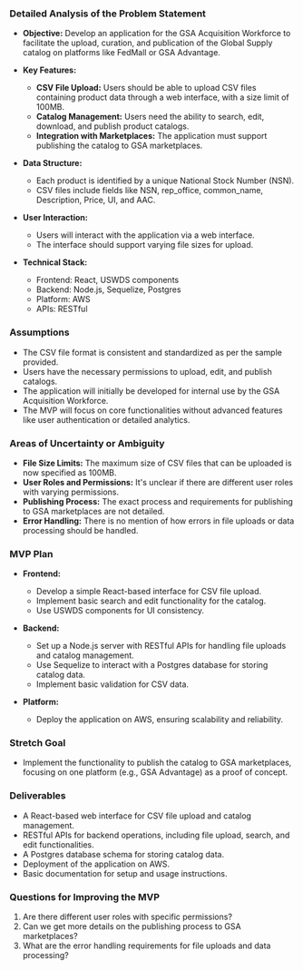 ### Detailed Analysis of the Problem Statement

- **Objective:** Develop an application for the GSA Acquisition Workforce to facilitate the upload, curation, and publication of the Global Supply catalog on platforms like FedMall or GSA Advantage.

- **Key Features:**
  - **CSV File Upload:** Users should be able to upload CSV files containing product data through a web interface, with a size limit of 100MB.
  - **Catalog Management:** Users need the ability to search, edit, download, and publish product catalogs.
  - **Integration with Marketplaces:** The application must support publishing the catalog to GSA marketplaces.

- **Data Structure:**
  - Each product is identified by a unique National Stock Number (NSN).
  - CSV files include fields like NSN, rep_office, common_name, Description, Price, UI, and AAC.

- **User Interaction:**
  - Users will interact with the application via a web interface.
  - The interface should support varying file sizes for upload.

- **Technical Stack:**
  - Frontend: React, USWDS components
  - Backend: Node.js, Sequelize, Postgres
  - Platform: AWS
  - APIs: RESTful

### Assumptions

- The CSV file format is consistent and standardized as per the sample provided.
- Users have the necessary permissions to upload, edit, and publish catalogs.
- The application will initially be developed for internal use by the GSA Acquisition Workforce.
- The MVP will focus on core functionalities without advanced features like user authentication or detailed analytics.

### Areas of Uncertainty or Ambiguity

- **File Size Limits:** The maximum size of CSV files that can be uploaded is now specified as 100MB.
- **User Roles and Permissions:** It's unclear if there are different user roles with varying permissions.
- **Publishing Process:** The exact process and requirements for publishing to GSA marketplaces are not detailed.
- **Error Handling:** There is no mention of how errors in file uploads or data processing should be handled.

### MVP Plan

- **Frontend:**
  - Develop a simple React-based interface for CSV file upload.
  - Implement basic search and edit functionality for the catalog.
  - Use USWDS components for UI consistency.

- **Backend:**
  - Set up a Node.js server with RESTful APIs for handling file uploads and catalog management.
  - Use Sequelize to interact with a Postgres database for storing catalog data.
  - Implement basic validation for CSV data.

- **Platform:**
  - Deploy the application on AWS, ensuring scalability and reliability.

### Stretch Goal

- Implement the functionality to publish the catalog to GSA marketplaces, focusing on one platform (e.g., GSA Advantage) as a proof of concept.

### Deliverables

- A React-based web interface for CSV file upload and catalog management.
- RESTful APIs for backend operations, including file upload, search, and edit functionalities.
- A Postgres database schema for storing catalog data.
- Deployment of the application on AWS.
- Basic documentation for setup and usage instructions.

### Questions for Improving the MVP

1. Are there different user roles with specific permissions?
2. Can we get more details on the publishing process to GSA marketplaces?
3. What are the error handling requirements for file uploads and data processing?